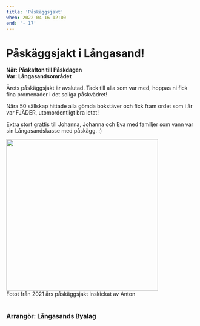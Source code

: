 ```yaml
---
title: 'Påskäggsjakt'
when: 2022-04-16 12:00
end: '- 17'
---
```

# Påskäggsjakt i Långasand!

<strong>När: Påskafton till Påskdagen</strong><br>
<strong>Var: Långasandsområdet</strong>

Årets påskäggsjakt är avslutad. Tack till alla som var med, hoppas ni fick fina promenader i det soliga påskvädret!

Nära 50 sällskap hittade alla gömda bokstäver och fick fram ordet som i år var FJÄDER, utomordentligt bra letat!

Extra stort grattis till Johanna, Johanna och Eva med familjer som vann var sin Långasandskasse med påskägg. :) 

<div class="full-width center">
    <img width="400" src="/assets/images/paskjakt_2021.jpg"/>
</div>
<div class="center">
    <span>Fotot från 2021 års påskäggsjakt inskickat av Anton</span>
</div>

<br>

### Arrangör: Långasands Byalag
